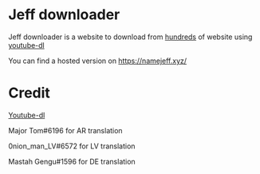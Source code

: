 # Jeff downloader

Jeff downloader is a website to download from [hundreds](https://ytdl-org.github.io/youtube-dl/supportedsites.html) of website using [youtube-dl](https://ytdl-org.github.io/youtube-dl/index.html)

You can find a hosted version on https://namejeff.xyz/

# Credit
[Youtube-dl](https://github.com/ytdl-org/youtube-dl/)

Major Tom#6196 for AR translation

0nion_man_LV#6572 for LV translation

Mastah Gengu#1596 for DE translation